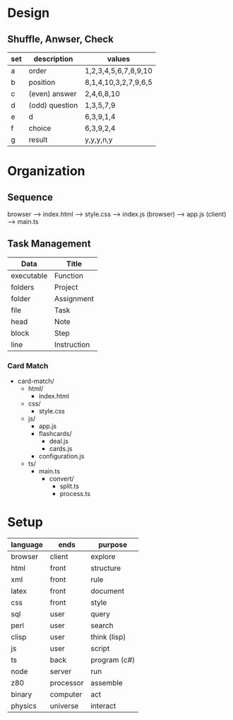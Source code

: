 # Design
## Shuffle, Anwser, Check
set | description     | values
----|-----------------|---------------------
 a  | order           | 1,2,3,4,5,6,7,8,9,10
 b  | position        | 8,1,4,10,3,2,7,9,6,5
 c  | (even) answer   | 2,4,6,8,10
 d  | (odd)  question | 1,3,5,7,9
 e  | d               | 6,3,9,1,4
 f  | choice          | 6,3,9,2,4
 g  | result          | y,y,y,n,y 

# Organization
## Sequence
browser --> index.html --> style.css --> index.js (browser) --> app.js (client) --> main.ts

## Task Management
Data       | Title
-----------|------------
executable | Function
folders    | Project     
folder     | Assignment  
file       | Task
head       | Note
block      | Step
line       | Instruction

### Card Match
* card-match/           
  * html/               
    * index.html        
  * css/               
    * style.css         
  * js/                
    * app.js            
    * flashcards/       
      * deal.js          
      * cards.js         
    * configuration.js 
  * ts/                
    * main.ts              
      * convert/          
        * split.ts         
        * process.ts

# Setup
language | ends      | purpose
---------|-----------|----------
browser  | client    | explore
html     | front     | structure
xml      | front     | rule
latex    | front     | document
css      | front     | style
sql      | user      | query
perl     | user      | search
clisp    | user      | think (lisp)
js       | user      | script
ts       | back      | program (c#)
node     | server    | run
z80      | processor | assemble
binary   | computer  | act
physics  | universe  | interact
